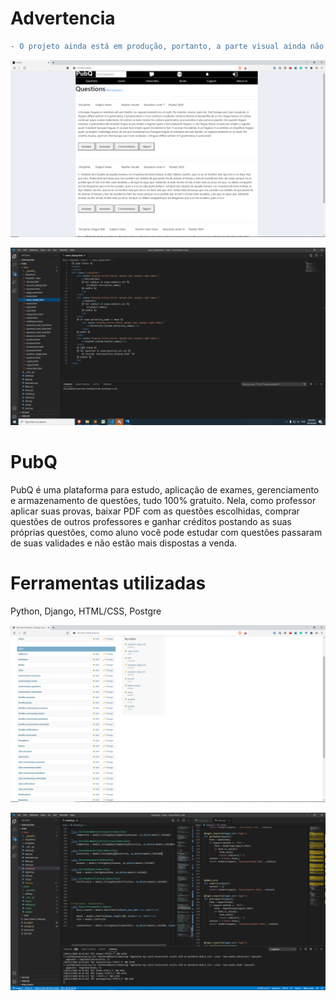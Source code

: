 # Advertencia

```diff
- O projeto ainda está em produção, portanto, a parte visual ainda não foi modelada.
```
![](Pubq1.png)

![](Pubq4.png)

# PubQ

PubQ é uma plataforma para estudo, aplicação de exames, gerenciamento e armazenamento de questões, tudo 100% gratuito. Nela, como professor aplicar suas provas, baixar
PDF com as questões escolhidas, comprar questões de outros professores e ganhar créditos postando as suas próprias questões, como aluno você pode estudar com questões passaram de suas validades e não estão mais dispostas a venda.

# Ferramentas utilizadas

Python, Django, HTML/CSS, Postgre

![](Pubq3.png)

![](Pubq2.png)

